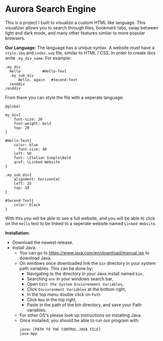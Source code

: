 # Aurora Search Engine

This is a project I built to visualize a custom HTML like language. This visualizer allows you to search through files, bookmark tabs, swap between light and dark mode, and many other features similar to more popular browsers.

**Our Language:**
The language has a unique syntax. A website must have a `style.sbq` and `index.swq` file, similar to HTML / CSS. In order to create divs write `.my_div_name`. For example:
```
.my_div
  Hello          #Hello-Text
  .my_sub_div
      Hello, again   #Second-Text
  /enddiv
/enddiv
```
From there you can style the file with a seperate language:
```
@global

my_div{
    font-size: 20
    font-weight: bold
    top: 20
}

#Hello-Text{
    color: blue
  	  font-size: 40
    left: 50
    font: \Italian Simple\Bold
    qref: \Linked Website
}

.my_sub_div{
    alignment: horizontal
    left: 25
    top: 10
}

#Second-Text{
    color: black
}
```
With this you will be able to see a full website, and you will be able to click on the `Hello` text to be linked to a seperate website named `Linked Website`.

**Installation:**
* Download the newest release.
* Install Java:
    * You can go to https://www.java.com/en/download/manual.jsp to download Java.
    * On windows once downloaded link the `bin` directory in your system path variables. This can be done by:
       * Navigating to the directory in your Java install named `bin`,
       * Searching `env` in your windows search bar,
       * Open `Edit the System Enviorenment Variables`,
       * Click `Enviorenment Variables` at the bottom right,
       * In the top menu double click on `Path`
       * Click `New` in the top right,
       * Paste in the path of the bin directory, and save your Path variables.
    * For other OS's please look up instructions on installing Java.
    * Once installed, you should be able to run our program with:
      ```
      javac [PATH TO THE CONTROL.JAVA FILE]
      java App
      ```
